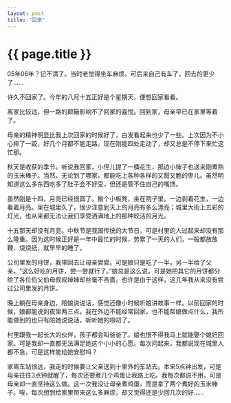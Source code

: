 ```yaml
---
layout: post
title: "回家"
---
```


# {{ page.title }}

05年06年？记不清了。当时老觉得坐车麻烦，可后来自己有车了，回去的更少了......


许久不回家了。今年的八月十五正好是个星期天，便想回家看看。

离家比较远，但一路的颠簸影响不了回家的喜悦。回到家，母亲早已在家里等着了。

母亲的精神明显比我上次回家的时候好了，白发看起来也少了一些。上次因为不小心摔了一跤，好几个月都不能走路。现在刚能四处走动了，却又总是不停下来忙这忙那。

秋天是收获的季节。听说我回家，小侄儿提了一桶花生，那边小婶子也送来刚煮熟的玉米棒子。当然，无论到了哪家，都能吃上各种各样的又甜又脆的枣儿。虽然明知道这么多东西吃多了肚子会不好受，但还是管不住自己的嘴馋。

虽然刚是十四，月亮已经很圆了。搬个小板凳，坐在院子里。一边剥着花生，一边看着月亮。呆在城里久了，很少注意到天上的月亮有多么漂亮；城里大街上五彩的灯光，也从来都无法让我们享受洒满地上的那种皎洁的月光。

十五那天却没有月亮。中秋节是我国传统的大节日，可是村里的人过起来却没有那么隆重。因为这时候正好是一年中最忙的时候，劳累了一天的人们，一般都放放鞭、烧烧纸，就早早的睡了。

公司里发的月饼，我带回去让母亲尝尝。可是娘只是吃了一半，另一半给了父亲。“这么好吃的月饼，尝一尝就行了。”娘总是这么说。可是她把其它的月饼都分给了各位伯父伯母叔叔婶婶却丝毫不吝啬。也许是由于这样，这几年我从来没有尝过公司里发的月饼。

晚上躺在母亲身边，陪娘说说话，感觉还像小时候听娘讲故事一样。以前回家的时候，娘都能说到夜里两三点。我在外边不能经常回家，也不能帮娘做点什么，我所能做到的也只有陪她说说话，听听她的唠叨了。

村里跟我一起长大的伙伴，孩子都会叫爸爸了。娘也恨不得我马上就能娶个媳妇回家。可是我却一直都无法满足她这个小小的心愿。每次问起来，我都说现在城里人都不急，可是这样能给她安慰吗？

家离车站很远，我走的时候要让父亲送到十里外的车站去。本来5点钟出发，可是母亲往往3点钟就醒了，每次还要煮几个鸡蛋让我路上吃。我每次都说不用，可是母亲却一直坚持这么做。这一次我没让母亲煮鸡蛋，而是拿了两个煮好的玉米棒子。唉，每次想到给家里带来这么多麻烦，却又觉得还是少回几次的好……
